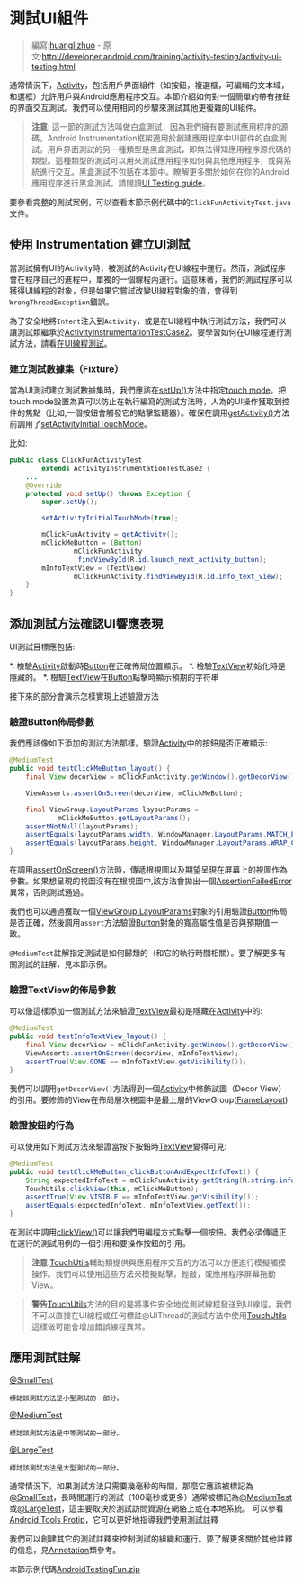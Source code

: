 # 測試UI組件

> 編寫:[huanglizhuo](https://github.com/huanglizhuo) - 原文:<http://developer.android.com/training/activity-testing/activity-ui-testing.html>

通常情況下，[Activity](http://developer.android.com/reference/android/app/Activity.html)，包括用戶界面組件（如按鈕，複選框，可編輯的文本域，和選框）允許用戶與Android應用程序交互。本節介紹如何對一個簡單的帶有按鈕的界面交互測試。我們可以使用相同的步驟來測試其他更復雜的UI組件。

> **注意**: 這一節的測試方法叫做白盒測試，因為我們擁有要測試應用程序的源碼。Android Instrumentation框架適用於創建應用程序中UI部件的白盒測試。用戶界面測試的另一種類型是黑盒測試，即無法得知應用程序源代碼的類型。這種類型的測試可以用來測試應用程序如何與其他應用程序，或與系統進行交互。黑盒測試不包括在本節中。瞭解更多關於如何在你的Android應用程序進行黑盒測試，請閱讀[UI Testing guide](http://developer.android.com/tools/testing/testing_ui.html)。

要參看完整的測試案例，可以查看本節示例代碼中的`ClickFunActivityTest.java`文件。

## 使用 Instrumentation 建立UI測試

當測試擁有UI的Activity時，被測試的Activity在UI線程中運行。然而，測試程序會在程序自己的進程中，單獨的一個線程內運行。這意味著，我們的測試程序可以獲得UI線程的對象，但是如果它嘗試改變UI線程對象的值，會得到`WrongThreadException`錯誤。

為了安全地將`Intent`注入到`Activity`，或是在UI線程中執行測試方法，我們可以讓測試類繼承於[ActivityInstrumentationTestCase2](http://developer.android.com/reference/android/test/ActivityInstrumentationTestCase2.html)。要學習如何在UI線程運行測試方法，請看[在UI線程測試](http://developer.android.com/tools/testing/activity_testing.html#RunOnUIThread)。

### 建立測試數據集（Fixture）

當為UI測試建立測試數據集時，我們應該在<a href="http://developer.android.com/reference/junit/framework/TestCase.html#setUp()">setUp()</a>方法中指定[touch mode](http://developer.android.com/guide/topics/ui/ui-events.html#TouchMode)。把touch mode設置為真可以防止在執行編寫的測試方法時，人為的UI操作獲取到控件的焦點（比如,一個按鈕會觸發它的點擊監聽器）。確保在調用<a href="http://developer.android.com/reference/android/test/ActivityInstrumentationTestCase2.html#getActivity()">getActivity()</a>方法前調用了[setActivityInitialTouchMode](http://developer.android.com/reference/android/test/ActivityInstrumentationTestCase2.html#setActivityInitialTouchMode(boolean))。

比如:

```java
public class ClickFunActivityTest
        extends ActivityInstrumentationTestCase2 {
    ...
    @Override
    protected void setUp() throws Exception {
        super.setUp();

        setActivityInitialTouchMode(true);

        mClickFunActivity = getActivity();
        mClickMeButton = (Button)
                mClickFunActivity
                .findViewById(R.id.launch_next_activity_button);
        mInfoTextView = (TextView)
                mClickFunActivity.findViewById(R.id.info_text_view);
    }
}
```

## 添加測試方法確認UI響應表現

UI測試目標應包括:

*. 檢驗[Activity](http://developer.android.com/reference/android/app/Activity.html)啟動時[Button](http://developer.android.com/reference/android/widget/Button.html)在正確佈局位置顯示。
*. 檢驗[TextView](http://developer.android.com/reference/android/widget/TextView.html)初始化時是隱藏的。
*. 檢驗[TextView](http://developer.android.com/reference/android/widget/TextView.html)在[Button](http://developer.android.com/reference/android/widget/Button.html)點擊時顯示預期的字符串

接下來的部分會演示怎樣實現上述驗證方法

### 驗證Button佈局參數

我們應該像如下添加的測試方法那樣。驗證[Activity](http://developer.android.com/reference/android/app/Activity.html)中的按鈕是否正確顯示:

```java
@MediumTest
public void testClickMeButton_layout() {
    final View decorView = mClickFunActivity.getWindow().getDecorView();

    ViewAsserts.assertOnScreen(decorView, mClickMeButton);

    final ViewGroup.LayoutParams layoutParams =
            mClickMeButton.getLayoutParams();
    assertNotNull(layoutParams);
    assertEquals(layoutParams.width, WindowManager.LayoutParams.MATCH_PARENT);
    assertEquals(layoutParams.height, WindowManager.LayoutParams.WRAP_CONTENT);
}
```

在調用<a href="http://developer.android.com/reference/android/test/ViewAsserts.html#assertOnScreen(android.view.View, android.view.View)">assertOnScreen()</a>方法時，傳遞根視圖以及期望呈現在屏幕上的視圖作為參數。如果想呈現的視圖沒有在根視圖中,該方法會拋出一個[AssertionFailedError](http://developer.android.com/reference/junit/framework/AssertionFailedError.html)異常，否則測試通過。

我們也可以通過獲取一個[ViewGroup.LayoutParams](http://developer.android.com/reference/android/view/ViewGroup.LayoutParams.html)對象的引用驗證[Button](http://developer.android.com/reference/android/widget/Button.html)佈局是否正確，然後調用`assert`方法驗證[Button](http://developer.android.com/reference/android/widget/Button.html)對象的寬高屬性值是否與預期值一致。

`@MediumTest`註解指定測試是如何歸類的（和它的執行時間相關）。要了解更多有關測試的註解，見本節示例。

### 驗證TextView的佈局參數

可以像這樣添加一個測試方法來驗證[TextView](http://developer.android.com/reference/android/widget/TextView.html)最初是隱藏在[Activity](http://developer.android.com/reference/android/app/Activity.html)中的:

```java
@MediumTest
public void testInfoTextView_layout() {
    final View decorView = mClickFunActivity.getWindow().getDecorView();
    ViewAsserts.assertOnScreen(decorView, mInfoTextView);
    assertTrue(View.GONE == mInfoTextView.getVisibility());
}
```

我們可以調用`getDecorView()`方法得到一個[Activity](http://developer.android.com/reference/android/app/Activity.html)中修飾試圖（Decor View）的引用。要修飾的View在佈局層次視圖中是最上層的ViewGroup([FrameLayout](http://developer.android.com/reference/android/widget/FrameLayout.html))

### 驗證按鈕的行為

可以使用如下測試方法來驗證當按下按鈕時[TextView](http://developer.android.com/reference/android/widget/TextView.html)變得可見:

```java
@MediumTest
public void testClickMeButton_clickButtonAndExpectInfoText() {
    String expectedInfoText = mClickFunActivity.getString(R.string.info_text);
    TouchUtils.clickView(this, mClickMeButton);
    assertTrue(View.VISIBLE == mInfoTextView.getVisibility());
    assertEquals(expectedInfoText, mInfoTextView.getText());
}
```

在測試中調用<a href="http://developer.android.com/reference/android/test/TouchUtils.html#clickView(android.test.InstrumentationTestCase, android.view.View)">clickView()</a>可以讓我們用編程方式點擊一個按鈕。我們必須傳遞正在運行的測試用例的一個引用和要操作按鈕的引用。

> **注意**:[TouchUtils](http://developer.android.com/reference/android/test/TouchUtils.html)輔助類提供與應用程序交互的方法可以方便進行模擬觸摸操作。我們可以使用這些方法來模擬點擊，輕敲，或應用程序屏幕拖動View。

> **警告**[TouchUtils](http://developer.android.com/reference/android/test/TouchUtils.html)方法的目的是將事件安全地從測試線程發送到UI線程。我們不可以直接在UI線程或任何標註@UIThread的測試方法中使用[TouchUtils](http://developer.android.com/reference/android/test/TouchUtils.html)這樣做可能會增加錯誤線程異常。

## 應用測試註解

[@SmallTest](http://developer.android.com/reference/android/test/suitebuilder/annotation/SmallTest.html)

    標誌該測試方法是小型測試的一部分。

[@MediumTest](http://developer.android.com/reference/android/test/suitebuilder/annotation/MediumTest.html)

    標誌該測試方法是中等測試的一部分。

[@LargeTest](http://developer.android.com/reference/android/test/suitebuilder/annotation/LargeTest.html)

    標誌該測試方法是大型測試的一部分。

通常情況下，如果測試方法只需要幾毫秒的時間，那麼它應該被標記為[@SmallTest](http://developer.android.com/reference/android/test/suitebuilder/annotation/SmallTest.html)，長時間運行的測試（100毫秒或更多）通常被標記為[@MediumTest](http://developer.android.com/reference/android/test/suitebuilder/annotation/MediumTest.html)或[@LargeTest](http://developer.android.com/reference/android/test/suitebuilder/annotation/LargeTest.html)，這主要取決於測試訪問資源在網絡上或在本地系統。 可以參看[Android Tools Protip](https://plus.google.com/+AndroidDevelopers/posts/TPy1EeSaSg8)，它可以更好地指導我們使用測試註釋

我們可以創建其它的測試註釋來控制測試的組織和運行。要了解更多關於其他註釋的信息，見[Annotation](http://developer.android.com/reference/java/lang/annotation/Annotation.html)類參考。

本節示例代碼[AndroidTestingFun.zip](http://developer.android.com/shareables/training/AndroidTestingFun.zip)
